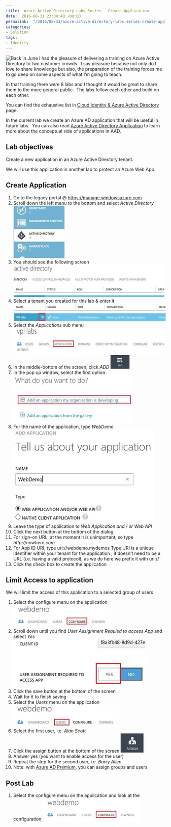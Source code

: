 ```yaml
---
title:  Azure Active Directory Labs Series – Create Application
date:  2016-08-31 23:00:40 +00:00
permalink:  "/2016/08/31/azure-active-directory-labs-series-create-application/"
categories:
- Solution
tags:
- Identity
---
```

<img style="background-image:none;float:left;padding-top:0;padding-left:0;display:inline;padding-right:0;border:0;" src="http://icons.iconarchive.com/icons/apathae/wren/128/Applications-icon.png" align="left" border="0" />Back in June I had the pleasure of delivering a training on Azure Active Directory to two customer crowds.  I say pleasure because not only do I love to share knowledge but also, the preparation of the training forces me to go deep on some aspects of what I’m going to teach.

In that training there were 8 labs and I thought it would be great to share them to the more general public.  The labs follow each other and build on each other.

You can find the exhaustive list in <a title="Azure Active Directory" href="https://vincentlauzon.com/subject-series/cloud-identity-azure-active-directory/">Cloud Identity &amp; Azure Active Directory</a> page.

In the current lab we create an Azure AD application that will be useful in future labs.  You can also read <a href="https://vincentlauzon.com/2016/03/10/azure-active-directory-application/">Azure Active Directory Application</a> to learn more about the conceptual side of applications in AAD.
<h2>Lab objectives</h2>
Create a new application in an Azure Active Directory tenant.

We will use this application in another lab to protect an Azure Web App.
<h2>Create Application</h2>
<ol>
 	<li>Go to the legacy portal @ <a href="https://manage.windowsazure.com">https://manage.windowsazure.com</a></li>
 	<li>Scroll down the left menu to the bottom and select <i>Active Directory</i>
<a href="assets/2016/8/azure-active-directory-labs-series-create-application/clip_image0022.jpg"><img style="background-image:none;padding-top:0;padding-left:0;display:inline;padding-right:0;border:0;" title="clip_image002" src="assets/2016/8/azure-active-directory-labs-series-create-application/clip_image002_thumb2.jpg" alt="clip_image002" width="161" height="165" border="0" /></a></li>
 	<li>You should see the following screen
<a href="assets/2016/8/azure-active-directory-labs-series-create-application/clip_image0042.jpg"><img style="background-image:none;padding-top:0;padding-left:0;display:inline;padding-right:0;border:0;" title="clip_image004" src="assets/2016/8/azure-active-directory-labs-series-create-application/clip_image004_thumb2.jpg" alt="clip_image004" width="531" height="102" border="0" /></a></li>
 	<li>Select a tenant you created for this lab &amp; enter it
<a href="assets/2016/8/azure-active-directory-labs-series-create-application/clip_image0062.jpg"><img style="background-image:none;padding-top:0;padding-left:0;display:inline;padding-right:0;border:0;" title="clip_image006" src="assets/2016/8/azure-active-directory-labs-series-create-application/clip_image006_thumb2.jpg" alt="clip_image006" width="566" height="56" border="0" /></a></li>
 	<li>Select the <i>Applications</i> sub menu
<a href="assets/2016/8/azure-active-directory-labs-series-create-application/clip_image0082.jpg"><img style="background-image:none;padding-top:0;padding-left:0;display:inline;padding-right:0;border:0;" title="clip_image008" src="assets/2016/8/azure-active-directory-labs-series-create-application/clip_image008_thumb2.jpg" alt="clip_image008" width="629" height="83" border="0" /></a></li>
 	<li>In the middle-bottom of the screen, click <i>ADD</i>
<a href="assets/2016/8/azure-active-directory-labs-series-create-application/clip_image0102.jpg"><img style="background-image:none;padding-top:0;padding-left:0;display:inline;padding-right:0;border:0;" title="clip_image010" src="assets/2016/8/azure-active-directory-labs-series-create-application/clip_image010_thumb2.jpg" alt="clip_image010" width="60" height="43" border="0" /></a></li>
 	<li>In the pop up window, select the first option
<a href="assets/2016/8/azure-active-directory-labs-series-create-application/clip_image0122.jpg"><img style="background-image:none;padding-top:0;padding-left:0;display:inline;padding-right:0;border:0;" title="clip_image012" src="assets/2016/8/azure-active-directory-labs-series-create-application/clip_image012_thumb2.jpg" alt="clip_image012" width="375" height="150" border="0" /></a></li>
 	<li>For the name of the application, type <i>WebDemo</i>
<a href="assets/2016/8/azure-active-directory-labs-series-create-application/clip_image0142.jpg"><img style="background-image:none;padding-top:0;padding-left:0;display:inline;padding-right:0;border:0;" title="clip_image014" src="assets/2016/8/azure-active-directory-labs-series-create-application/clip_image014_thumb2.jpg" alt="clip_image014" width="444" height="293" border="0" /></a></li>
 	<li>Leave the type of application to <i>Web Application and / or Web API</i></li>
 	<li>Click the next button at the bottom of the dialog</li>
 	<li>For sign-on URL, at the moment it is unimportant, so type <i>http://nowhere.com</i></li>
 	<li>For App ID URI, type uri://webdemo.mydemos
Type URI is a unique identifier within your tenant for the application ; it doesn’t need to be a URL (i.e. having a valid protocol), as we do here we prefix it with uri://</li>
 	<li>Click the check box to create the application</li>
</ol>
<h2>Limit Access to application</h2>
We will limit the access of this application to a selected group of users
<ol>
 	<li>Select the configure menu on the application
<a href="assets/2016/8/azure-active-directory-labs-series-create-application/clip_image0162.jpg"><img style="background-image:none;padding-top:0;padding-left:0;display:inline;padding-right:0;border:0;" title="clip_image016" src="assets/2016/8/azure-active-directory-labs-series-create-application/clip_image016_thumb2.jpg" alt="clip_image016" width="306" height="71" border="0" /></a></li>
 	<li>Scroll down until you find <i>User Assignment Requied to access App</i> and select <i>Yes</i>
<a href="assets/2016/8/azure-active-directory-labs-series-create-application/clip_image0182.jpg"><img style="background-image:none;padding-top:0;padding-left:0;display:inline;padding-right:0;border:0;" title="clip_image018" src="assets/2016/8/azure-active-directory-labs-series-create-application/clip_image018_thumb2.jpg" alt="clip_image018" width="416" height="152" border="0" /></a></li>
 	<li>Click the save button at the bottom of the screen</li>
 	<li>Wait for it to finish saving</li>
 	<li>Select the <i>Users</i> menu on the application
<a href="assets/2016/8/azure-active-directory-labs-series-create-application/clip_image0202.jpg"><img style="background-image:none;padding-top:0;padding-left:0;display:inline;padding-right:0;border:0;" title="clip_image020" src="assets/2016/8/azure-active-directory-labs-series-create-application/clip_image020_thumb2.jpg" alt="clip_image020" width="334" height="70" border="0" /></a></li>
 	<li>Select the first user, i.e. <i>Alan Scott</i></li>
 	<li>Click the assign button at the bottom of the screen
<a href="assets/2016/8/azure-active-directory-labs-series-create-application/clip_image0222.jpg"><img style="background-image:none;padding-top:0;padding-left:0;display:inline;padding-right:0;border:0;" title="clip_image022" src="assets/2016/8/azure-active-directory-labs-series-create-application/clip_image022_thumb2.jpg" alt="clip_image022" width="72" height="60" border="0" /></a></li>
 	<li>Answer yes (you want to enable access for the user)</li>
 	<li>Repeat the step for the second user, i.e. <i>Barry Allen</i></li>
 	<li>Note: with <u>Azure AD Premium</u>, you can assign groups and users</li>
</ol>
<h2>Post Lab</h2>
<ol>
 	<li>Select the configure menu on the application and look at the configuration<a href="assets/2016/8/azure-active-directory-labs-series-create-application/clip_image023.jpg">
<img style="background-image:none;padding-top:0;padding-left:0;display:inline;padding-right:0;border:0;" title="clip_image023" src="assets/2016/8/azure-active-directory-labs-series-create-application/clip_image023_thumb.jpg" alt="clip_image023" width="306" height="71" border="0" /></a></li>
</ol>